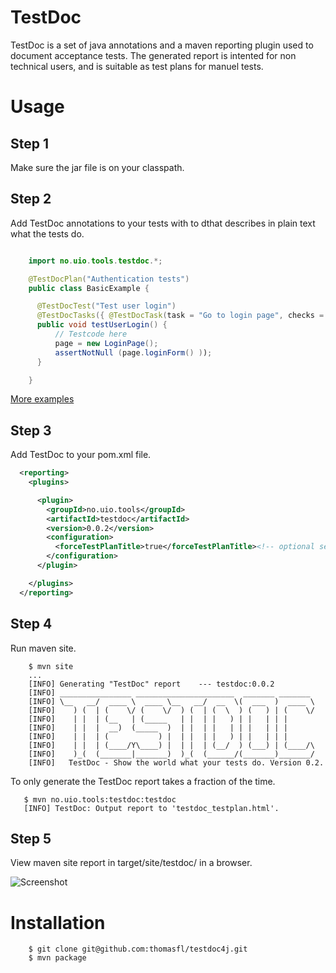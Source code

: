 TestDoc
=======

TestDoc is a set of java annotations and a maven reporting plugin used to document acceptance tests. The generated report is intented for non technical users, and is suitable as test plans for manuel tests.


Usage
=====

## Step 1 ##
Make sure the jar file is on your classpath.

## Step 2 ##

Add TestDoc annotations to your tests with to dthat describes in plain text what the tests do.

```java

    import no.uio.tools.testdoc.*;

    @TestDocPlan("Authentication tests")
    public class BasicExample {

      @TestDocTest("Test user login")
      @TestDocTasks({ @TestDocTask(task = "Go to login page", checks = "Login form should be visible") })
      public void testUserLogin() {
          // Testcode here
          page = new LoginPage();
          assertNotNull (page.loginForm() ));
      }

    }
```

[More examples](https://github.com/thomasfl/testdoc4j/blob/master/src/main/java/no/uio/tools/testdoc/examples/AdvancedExample.java)

## Step 3 ##

Add TestDoc to your pom.xml file.

```xml
  <reporting>
    <plugins>

      <plugin>
        <groupId>no.uio.tools</groupId>
        <artifactId>testdoc</artifactId>
        <version>0.0.2</version>
        <configuration>
          <forceTestPlanTitle>true</forceTestPlanTitle><!-- optional setting -->
        </configuration>
      </plugin>

    </plugins>
  </reporting>

```

## Step 4 ##

Run maven site.

```
    $ mvn site
    ...
    [INFO] Generating "TestDoc" report    --- testdoc:0.0.2
    [INFO] ________________ ______________________  _______ _______
    [INFO] \__   __/  ____ \  ____ \__   __/  __  \(  ___  )  ____ \
    [INFO]    ) (  | (    \/ (    \/  ) (  | (  \  ) (   ) | (    \/
    [INFO]    | |  | (__   | (_____   | |  | |   ) | |   | | |
    [INFO]    | |  |  __)  (_____  )  | |  | |   | | |   | | |
    [INFO]    | |  | (           ) |  | |  | |   ) | |   | | |
    [INFO]    | |  | (____/Y\____) |  | |  | (__/  ) (___) | (____/\
    [INFO]    )_(  (_______|_______)  )_(  (______/(_______)_______/
    [INFO]   TestDoc - Show the world what your tests do. Version 0.2.

```

To only generate the TestDoc report takes a fraction of the time.

```
   $ mvn no.uio.tools:testdoc:testdoc
   [INFO] TestDoc: Output report to 'testdoc_testplan.html'.
```

## Step 5 ##

View maven site report in target/site/testdoc/ in a browser.

![Screenshot](https://github.com/thomasfl/testdoc4j/raw/master/screenshot.png)

Installation
============

```
    $ git clone git@github.com:thomasfl/testdoc4j.git
    $ mvn package
```
